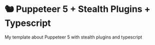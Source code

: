# 🐿 Puppeteer 5 + Stealth Plugins + Typescript
My template about Puppeteer 5 with stealth plugins and typescript

